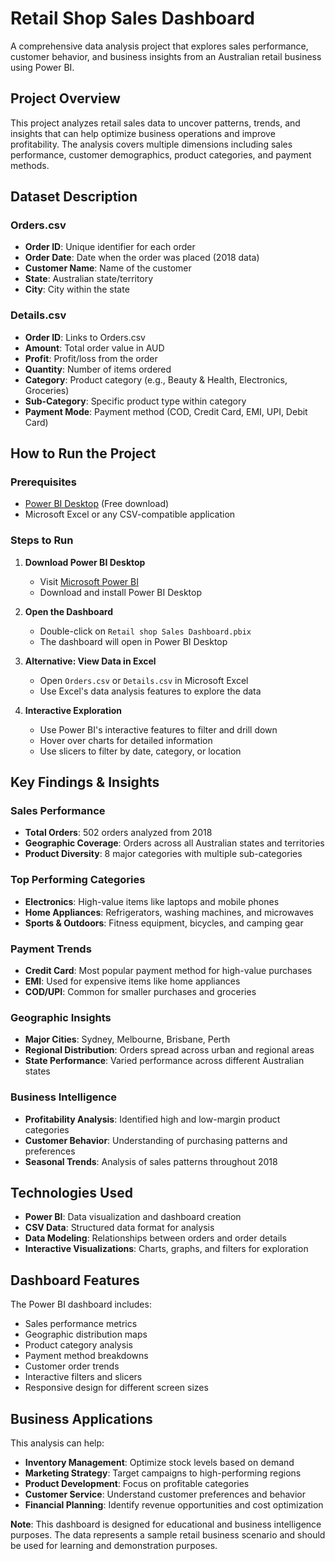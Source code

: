 # Retail Shop Sales Dashboard

A comprehensive data analysis project that explores sales performance, customer behavior, and business insights from an Australian retail business using Power BI.

## Project Overview

This project analyzes retail sales data to uncover patterns, trends, and insights that can help optimize business operations and improve profitability. The analysis covers multiple dimensions including sales performance, customer demographics, product categories, and payment methods.

## Dataset Description

### Orders.csv

- **Order ID**: Unique identifier for each order
- **Order Date**: Date when the order was placed (2018 data)
- **Customer Name**: Name of the customer
- **State**: Australian state/territory
- **City**: City within the state

### Details.csv

- **Order ID**: Links to Orders.csv
- **Amount**: Total order value in AUD
- **Profit**: Profit/loss from the order
- **Quantity**: Number of items ordered
- **Category**: Product category (e.g., Beauty & Health, Electronics, Groceries)
- **Sub-Category**: Specific product type within category
- **Payment Mode**: Payment method (COD, Credit Card, EMI, UPI, Debit Card)

## How to Run the Project

### Prerequisites

- [Power BI Desktop](https://powerbi.microsoft.com/desktop/) (Free download)
- Microsoft Excel or any CSV-compatible application

### Steps to Run

1. **Download Power BI Desktop**

   - Visit [Microsoft Power BI](https://powerbi.microsoft.com/desktop/)
   - Download and install Power BI Desktop

2. **Open the Dashboard**

   - Double-click on `Retail shop Sales Dashboard.pbix`
   - The dashboard will open in Power BI Desktop

3. **Alternative: View Data in Excel**

   - Open `Orders.csv` or `Details.csv` in Microsoft Excel
   - Use Excel's data analysis features to explore the data

4. **Interactive Exploration**
   - Use Power BI's interactive features to filter and drill down
   - Hover over charts for detailed information
   - Use slicers to filter by date, category, or location

## Key Findings & Insights

### Sales Performance

- **Total Orders**: 502 orders analyzed from 2018
- **Geographic Coverage**: Orders across all Australian states and territories
- **Product Diversity**: 8 major categories with multiple sub-categories

### Top Performing Categories

- **Electronics**: High-value items like laptops and mobile phones
- **Home Appliances**: Refrigerators, washing machines, and microwaves
- **Sports & Outdoors**: Fitness equipment, bicycles, and camping gear

### Payment Trends

- **Credit Card**: Most popular payment method for high-value purchases
- **EMI**: Used for expensive items like home appliances
- **COD/UPI**: Common for smaller purchases and groceries

### Geographic Insights

- **Major Cities**: Sydney, Melbourne, Brisbane, Perth
- **Regional Distribution**: Orders spread across urban and regional areas
- **State Performance**: Varied performance across different Australian states

### Business Intelligence

- **Profitability Analysis**: Identified high and low-margin product categories
- **Customer Behavior**: Understanding of purchasing patterns and preferences
- **Seasonal Trends**: Analysis of sales patterns throughout 2018

## Technologies Used

- **Power BI**: Data visualization and dashboard creation
- **CSV Data**: Structured data format for analysis
- **Data Modeling**: Relationships between orders and order details
- **Interactive Visualizations**: Charts, graphs, and filters for exploration

## Dashboard Features

The Power BI dashboard includes:

- Sales performance metrics
- Geographic distribution maps
- Product category analysis
- Payment method breakdowns
- Customer order trends
- Interactive filters and slicers
- Responsive design for different screen sizes

## Business Applications

This analysis can help:

- **Inventory Management**: Optimize stock levels based on demand
- **Marketing Strategy**: Target campaigns to high-performing regions
- **Product Development**: Focus on profitable categories
- **Customer Service**: Understand customer preferences and behavior
- **Financial Planning**: Identify revenue opportunities and cost optimization


**Note**: This dashboard is designed for educational and business intelligence purposes. The data represents a sample retail business scenario and should be used for learning and demonstration purposes.

